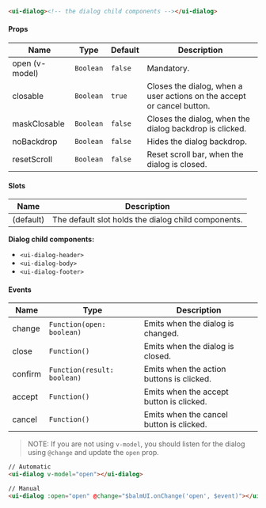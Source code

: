 ```html
<ui-dialog><!-- the dialog child components --></ui-dialog>
```

#### Props

| Name           | Type      | Default | Description                                                            |
| -------------- | --------- | ------- | ---------------------------------------------------------------------- |
| open (v-model) | `Boolean` | `false` | Mandatory.                                                             |
| closable       | `Boolean` | `true`  | Closes the dialog, when a user actions on the accept or cancel button. |
| maskClosable   | `Boolean` | `false` | Closes the dialog, when the dialog backdrop is clicked.                |
| noBackdrop     | `Boolean` | `false` | Hides the dialog backdrop.                                             |
| resetScroll    | `Boolean` | `false` | Reset scroll bar, when the dialog is closed.                           |

#### Slots

| Name      | Description                                         |
| --------- | --------------------------------------------------- |
| (default) | The default slot holds the dialog child components. |

**Dialog child components:**

- `<ui-dialog-header>`
- `<ui-dialog-body>`
- `<ui-dialog-footer>`

#### Events

| Name    | Type                        | Description                               |
| ------- | --------------------------- | ----------------------------------------- |
| change  | `Function(open: boolean)`   | Emits when the dialog is changed.         |
| close   | `Function()`                | Emits when the dialog is closed.          |
| confirm | `Function(result: boolean)` | Emits when the action buttons is clicked. |
| accept  | `Function()`                | Emits when the accept button is clicked.  |
| cancel  | `Function()`                | Emits when the cancel button is clicked.  |

> NOTE: If you are not using `v-model`, you should listen for the dialog using `@change` and update the `open` prop.

```html
// Automatic
<ui-dialog v-model="open"></ui-dialog>

// Manual
<ui-dialog :open="open" @change="$balmUI.onChange('open', $event)"></ui-dialog>
```
